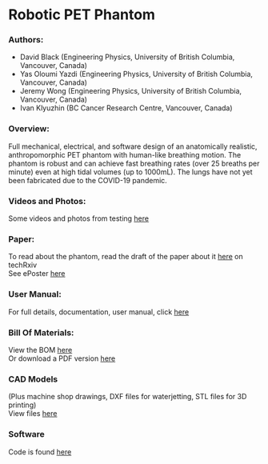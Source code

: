 # Robotic PET Phantom

### Authors:
- David Black  (Engineering Physics, University of British Columbia, Vancouver, Canada)
- Yas Oloumi Yazdi (Engineering Physics, University of British Columbia, Vancouver, Canada)
- Jeremy Wong (Engineering Physics, University of British Columbia, Vancouver, Canada)
- Ivan Klyuzhin (BC Cancer Research Centre, Vancouver, Canada)

### Overview:
Full mechanical, electrical, and software design of an anatomically realistic, anthropomorphic PET phantom with human-like breathing motion. The phantom is robust and can achieve fast breathing rates (over 25 breaths per minute) even at high tidal volumes (up to 1000mL). The lungs have not yet been fabricated due to the COVID-19 pandemic.

### Videos and Photos:
Some videos and photos from testing [here](https://ubcca-my.sharepoint.com/:f:/g/personal/dgblack_student_ubc_ca/Ejtq5QNHxeNPp8weYnc7cZwBMOwxvVZQ7KxTPI8Fzo8WOQ)

### Paper:
To read about the phantom, read the draft of the paper about it [here](https://www.techrxiv.org/articles/preprint/Design_of_an_Anthropomorphic_Respiratory_Phantom_for_PET_Imaging/13440122/1) on techRxiv\
See ePoster [here](https://w3.aapm.org/meetings/2020AM/programInfo/programAbs.php?sid=8796&aid=51718)

### User Manual:
For full details, documentation, user manual, click [here](https://github.com/dgblack/robotPhantom/blob/master/phantomUserManual.pdf)

### Bill Of Materials:
View the BOM [here](https://docs.google.com/spreadsheets/d/1NjVN7iGE2hLrNtNaS808veyB4rukoj4t-0Kp28Ju0Y0/edit?usp=sharing)\
Or download a PDF version [here](https://github.com/dgblack/robotPhantom/raw/master/BillOfMaterials.pdf)

### CAD Models 
(Plus machine shop drawings, DXF files for waterjetting, STL files for 3D printing)\
View files [here](https://github.com/dgblack/robotPhantom/tree/master/CAD)

### Software
Code is found [here](https://github.com/dgblack/robotPhantom/tree/master/src)
